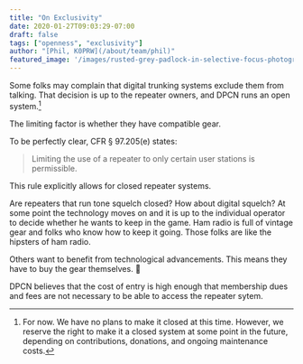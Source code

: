 ```yaml
---
title: "On Exclusivity"
date: 2020-01-27T09:03:29-07:00
draft: false
tags: ["openness", "exclusivity"]
author: "[Phil, K0PRW](/about/team/phil)"
featured_image: '/images/rusted-grey-padlock-in-selective-focus-photography-912005.jpg'
---
```


Some folks may complain that digital trunking systems exclude them from talking. That decision is up to the repeater owners, and DPCN runs an open system.[^1]

The limiting factor is whether they have compatible gear.

<!--more-->

To be perfectly clear, CFR § 97.205(e) states:

> Limiting the use of a repeater to only certain user stations is permissible.

This rule explicitly allows for closed repeater systems.

Are repeaters that run tone squelch closed? How about digital squelch? At some point the technology moves on and it is up to the individual operator to decide whether he wants to keep in the game. Ham radio is full of vintage gear and folks who know how to keep it going. Those folks are like the hipsters of ham radio.

Others want to benefit from technological advancements. This means they have to buy the gear themselves. 🤑

DPCN believes that the cost of entry is high enough that membership dues and fees are not necessary to be able to access the repeater sytem.

[^1]: For now. We have no plans to make it closed at this time. However, we reserve the right to make it a closed system at some point in the future, depending on contributions, donations, and ongoing maintenance costs.